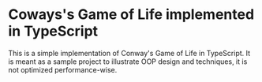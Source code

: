 ﻿# Coways's Game of Life implemented in TypeScript

This is a simple implementation of Conway's Game of Life in TypeScript. It is meant as a sample project to illustrate OOP design and techniques, it is not optimized performance-wise.